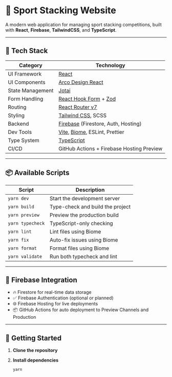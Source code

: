 # 🥇 Sport Stacking Website

A modern web application for managing sport stacking competitions, built with **React**, **Firebase**, **TailwindCSS**, and **TypeScript**.

---

## 🚀 Tech Stack

| Category         | Technology                                |
|------------------|--------------------------------------------|
| UI Framework     | [React](https://reactjs.org/)              |
| UI Components    | [Arco Design React](https://arco.design/)  |
| State Management | [Jotai](https://jotai.org/)                |
| Form Handling    | [React Hook Form](https://react-hook-form.com/) + [Zod](https://zod.dev/) |
| Routing          | [React Router v7](https://reactrouter.com/) |
| Styling          | [Tailwind CSS](https://tailwindcss.com/), SCSS |
| Backend          | [Firebase](https://firebase.google.com/) (Firestore, Auth, Hosting) |
| Dev Tools        | [Vite](https://vitejs.dev/), [Biome](https://biomejs.dev/), ESLint, Prettier |
| Type System      | [TypeScript](https://www.typescriptlang.org/) |
| CI/CD            | GitHub Actions + Firebase Hosting Preview  |

---

## 📦 Available Scripts

| Script             | Description                              |
|--------------------|------------------------------------------|
| `yarn dev`         | Start the development server              |
| `yarn build`       | Type-check and build the project          |
| `yarn preview`     | Preview the production build              |
| `yarn typecheck`   | TypeScript-only checking                  |
| `yarn lint`        | Lint files using Biome                    |
| `yarn fix`         | Auto-fix issues using Biome               |
| `yarn format`      | Format files using Biome                  |
| `yarn validate`    | Run both typecheck and lint               |

---

## 🔐 Firebase Integration

- 🔥 Firestore for real-time data storage
- ✅ Firebase Authentication (optional or planned)
- 🌐 Firebase Hosting for live deployments
- 📦 GitHub Actions for auto deployment to Preview Channels and Production

---

## 🧪 Getting Started

1. **Clone the repository**
2. **Install dependencies**

   ```bash
   yarn
